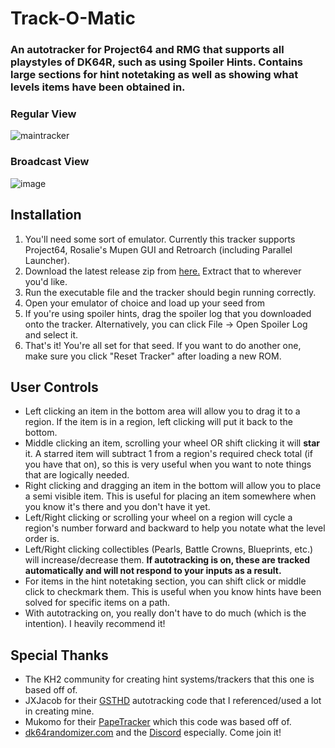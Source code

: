 # Track-O-Matic
### An autotracker for Project64 and RMG that supports all playstyles of DK64R, such as using Spoiler Hints. Contains large sections for hint notetaking as well as showing what levels items have been obtained in.

### Regular View
![maintracker](https://github.com/user-attachments/assets/67564f1d-082c-4c04-9cc9-54d0564c568c)

### Broadcast View
![image](https://github.com/user-attachments/assets/25199a73-4d58-4721-b52b-e88e4642bc63)

## Installation
1. You'll need some sort of emulator. Currently this tracker supports Project64, Rosalie's Mupen GUI and Retroarch (including Parallel Launcher).
2. Download the latest release zip from [here.](https://github.com/Brian0255/Track-O-Matic/releases/latest) Extract that to wherever you'd like.
3. Run the executable file and the tracker should begin running correctly.
4. Open your emulator of choice and load up your seed from [](dk64randomizer.com)
5. If you're using spoiler hints, drag the spoiler log that you downloaded onto the tracker. Alternatively, you can click File -> Open Spoiler Log and select it.
6. That's it! You're all set for that seed. If you want to do another one, make sure you click "Reset Tracker" after loading a new ROM.

## User Controls
- Left clicking an item in the bottom area will allow you to drag it to a region. If the item is in a region, left clicking will put it back to the bottom.
- Middle clicking an item, scrolling your wheel OR shift clicking it will **star** it. A starred item will subtract 1 from a region's required check total (if you have that on), so this is very useful when you want to note things that are logically needed.
- Right clicking and dragging an item in the bottom will allow you to place a semi visible item. This is useful for placing an item somewhere when you know it's there and you don't have it yet.
- Left/Right clicking or scrolling your wheel on a region will cycle a region's number forward and backward to help you notate what the level order is.
- Left/Right clicking collectibles (Pearls, Battle Crowns, Blueprints, etc.) will increase/decrease them. **If autotracking is on, these are tracked automatically and will not respond to your inputs as a result.**
- For items in the hint notetaking section, you can shift click or middle click to checkmark them. This is useful when you know hints have been solved for specific items on a path.
- With autotracking on, you really don't have to do much (which is the intention). I heavily recommend it!

## Special Thanks
- The KH2 community for creating hint systems/trackers that this one is based off of.
- JXJacob for their [GSTHD](https://github.com/jxjacob/GSTHD) autotracking code that I referenced/used a lot in creating mine.
- Mukomo for their [PapeTracker](https://github.com/mukomo/PapeTracker) which this code was based off of.
- [dk64randomizer.com](dk64randomizer.com) and the [Discord](discord.gg/dk64randomizer) especially. Come join it!
